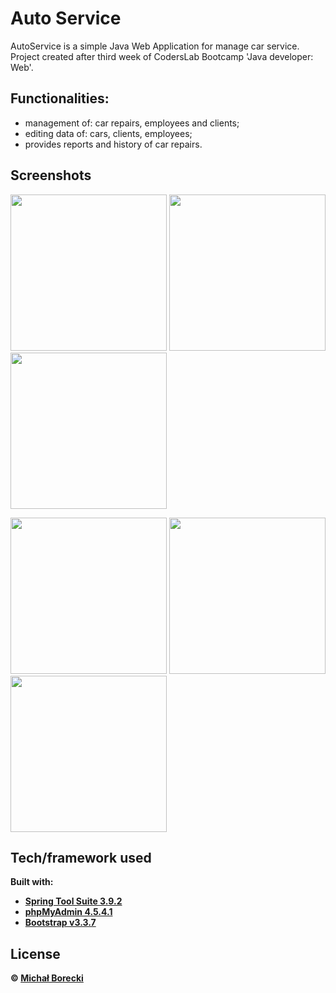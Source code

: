 # Auto Service

AutoService is a simple Java Web Application for manage car service. Project created after third week of CodersLab Bootcamp 'Java developer: Web'.


## Functionalities:
- management of: car repairs, employees and clients;
- editing data of: cars, clients, employees;
- provides reports and history of car repairs.


## Screenshots
<img src="https://i.imgur.com/5fGSDeC.png" width="250" />  <img src="https://i.imgur.com/Icbuk6c.png" width="250" />  <img src="https://i.imgur.com/mbYSPFL.png" width="250" />

<img src="https://i.imgur.com/IeYMBDX.png" width="250" />  <img src="https://i.imgur.com/1Ry7VsI.png" width="250" />  <img src="https://i.imgur.com/0lznvq2.png" width="250" />


## Tech/framework used 

<b>Built with:<b>
- [Spring Tool Suite 3.9.2](https://spring.io/tools/sts/all)
- [phpMyAdmin 4.5.4.1](https://www.phpmyadmin.net/)
- [Bootstrap v3.3.7](http://getbootstrap.com)


## License

 © [Michał Borecki](https://github.com/MichalBorecki)

